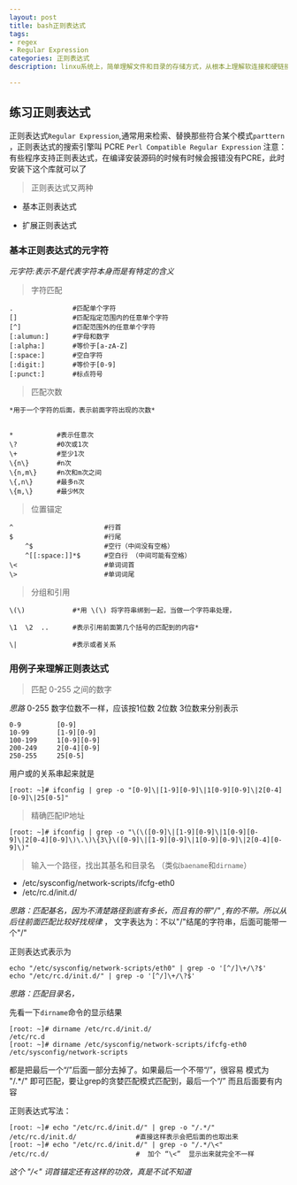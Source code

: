 ```yaml
---
layout: post
title: bash正则表达式
tags:
- regex
- Regular Expression
categories: 正则表达式
description: linxu系统上，简单理解文件和目录的存储方式，从根本上理解软连接和硬链接

---
```

## 练习正则表达式
正则表达式`Regular Expression`,通常用来检索、替换那些符合某个模式`parttern` ，正则表达式的搜索引擎叫 PCRE `Perl Compatible Regular Expression` 
注意：有些程序支持正则表达式，在编译安装源码的时候有时候会报错没有PCRE，此时安装下这个库就可以了

<!-- more -->


> 正则表达式又两种

	
- 基本正则表达式

- 扩展正则表达式

### 基本正则表达式的元字符
*元字符:表示不是代表字符本身而是有特定的含义*

> 字符匹配

	. 				#匹配单个字符	
	[]				#匹配指定范围内的任意单个字符 	
	[^]				#匹配范围外的任意单个字符
	[:alumun:]		#字母和数字
	[:alpha:] 		#等价于[a-zA-Z]
	[:space:]		#空白字符
	[:digit:] 		#等价于[0-9]
	[:punct:] 		#标点符号

> 匹配次数

	*用于一个字符的后面，表示前面字符出现的次数*

	
	*	        #表示任意次	
	\?			#0次或1次
	\+			#至少1次
	\{n\}		#n次
	\{n,m\}		#n次和m次之间
	\{,n\}		#最多n次
	\{m,\}		#最少M次

>  位置锚定

	^						#行首				
	$						#行尾
		^$					#空行（中间没有空格）
		^[[:space:]]*$		#空白行 （中间可能有空格）
	\<						#单词词首
	\>						#单词词尾


> 分组和引用

	\(\)			#*用 \(\) 将字符串绑到一起，当做一个字符串处理，

	\1  \2  ..   	#表示引用前面第几个括号的匹配到的内容*

	\| 				#表示或者关系


### 用例子来理解正则表达式

> 匹配 0-255 之间的数字

*思路* 0-255 数字位数不一样，应该按1位数 2位数 3位数来分别表示
	
	0-9  		[0-9]
	10-99 		[1-9][0-9]
	100-199 	1[0-9][0-9]
	200-249		2[0-4][0-9]
	250-255		25[0-5]

用户或的关系串起来就是

	[root: ~]# ifconfig | grep -o "[0-9]\|[1-9][0-9]\|1[0-9][0-9]\|2[0-4][0-9]\|25[0-5]" 

> 精确匹配IP地址

	[root: ~]# ifconfig | grep -o "\(\([0-9]\|[1-9][0-9]\|1[0-9][0-9]\|2[0-4][0-9]\)\.\)\{3\}\([0-9]\|[1-9][0-9]\|1[0-9][0-9]\|2[0-4][0-9]\)"

> 输入一个路径，找出其基名和目录名 （类似`baename`和`dirname`）

- /etc/sysconfig/network-scripts/ifcfg-eth0
- /etc/rc.d/init.d/

*思路：匹配基名，因为不清楚路径到底有多长，而且有的带"/" ,有的不带。所以从后往前面匹配比较好找规律* ，
文字表达为：不以"/"结尾的字符串，后面可能带一个"/"

正则表达式表示为

	echo "/etc/sysconfig/network-scripts/eth0" | grep -o '[^/]\+/\?$'
	echo "/etc/rc.d/init.d/" | grep -o '[^/]\+/\?$'

*思路：匹配目录名，*
	 
先看一下`dirname`命令的显示结果

	[root: ~]# dirname /etc/rc.d/init.d/
	/etc/rc.d
	[root: ~]# dirname /etc/sysconfig/network-scripts/ifcfg-eth0 
	/etc/sysconfig/network-scripts

都是把最后一个“/”后面一部分去掉了。如果最后一个不带“/”，很容易 模式为 "/.*/" 即可匹配，要让grep的贪婪匹配模式匹配到，最后一个“/” 而且后面要有内容

正则表达式写法：

	[root: ~]# echo "/etc/rc.d/init.d/" | grep -o "/.*/"
	/etc/rc.d/init.d/				#直接这样表示会把后面的也取出来
	[root: ~]# echo "/etc/rc.d/init.d/" | grep -o "/.*/\<"
	/etc/rc.d/						#  加个 “\<”  显示出来就完全不一样   

*这个 "/<" 词首锚定还有这样的功效，真是不试不知道*

